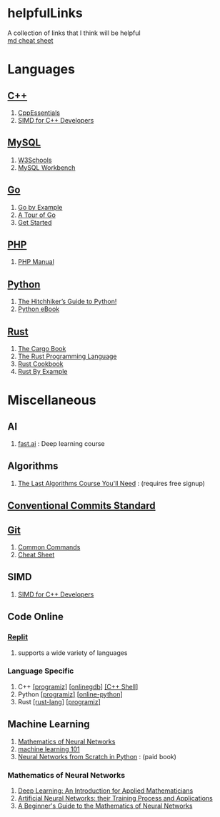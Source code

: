 # helpfulLinks
A collection of links that I think will be helpful <br>
[md cheat sheet](https://www.markdownguide.org/cheat-sheet/)

# Languages

## [C++](https://en.cppreference.com/)
1. [CppEssentials](http://www.pragsoft.com/books/CppEssentials.pdf)
2. [SIMD for C++ Developers](http://const.me/articles/simd/simd.pdf)

## [MySQL](https://dev.mysql.com/doc/)
1. [W3Schools](https://www.w3schools.com/MySQL/default.asp)
2. [MySQL Workbench](https://www.mysql.com/products/workbench/)

## [Go](https://go.dev/doc/)
1. [Go by Example](https://gobyexample.com/)
2. [A Tour of Go](https://go.dev/tour/welcome/1)
3. [Get Started](https://go.dev/learn/)

## [PHP](https://www.php.net/docs.php)
1. [PHP Manual](https://www.php.net/manual/en/index.php)

## [Python](https://docs.python.org/3/)
1. [The Hitchhiker’s Guide to Python!](https://docs.python-guide.org/)
2. [Python eBook](https://riptutorial.com/ebook/python)

## [Rust](https://doc.rust-lang.org/beta/std/index.html)
1. [The Cargo Book](https://doc.rust-lang.org/cargo/index.html)
2. [The Rust Programming Language](https://doc.rust-lang.org/book/)
3. [Rust Cookbook](https://rust-lang-nursery.github.io/rust-cookbook/intro.html)
4. [Rust By Example](https://doc.rust-lang.org/rust-by-example/index.html)

# Miscellaneous
## AI
1. [fast.ai](https://course.fast.ai/) : Deep learning course

## Algorithms
1. [The Last Algorithms Course You'll Need](https://frontendmasters.com/courses/algorithms/) : (requires free signup)
## [Conventional Commits Standard](https://www.conventionalcommits.org/en/v1.0.0/)

## [Git](https://git-scm.com/doc)
1. [Common Commands](https://git-scm.com/docs)
2. [Cheat Sheet](https://training.github.com/downloads/github-git-cheat-sheet/)

## SIMD
1. [SIMD for C++ Developers](http://const.me/articles/simd/simd.pdf)

## Code Online
### [Replit](https://replit.com/~)
1. supports a wide variety of languages
### Language Specific
1. C++ [[programiz]](https://www.programiz.com/cpp-programming/online-compiler/) [[onlinegdb]](https://www.onlinegdb.com/online_c++_compiler) [[C++ Shell]](https://cpp.sh/)
2. Python [[programiz]](https://www.programiz.com/python-programming/online-compiler/) [[online-python]](https://www.online-python.com/)
3. Rust [[rust-lang]](https://play.rust-lang.org/?version=stable&mode=debug&edition=2021) [[programiz]](https://www.programiz.com/rust/online-compiler/)

## Machine Learning
1. [Mathematics of Neural Networks](https://mathematical-tours.github.io/book-basics-sources/neural-networks-en/NeuralNetworksEN.pdf)
2. [machine learning 101](https://docs.google.com/presentation/d/1kSuQyW5DTnkVaZEjGYCkfOxvzCqGEFzWBy4e9Uedd9k/edit#slide=id.g168a3288f7_0_58)
3. [Neural Networks from Scratch in Python](https://nnfs.io/) : (paid book)

### Mathematics of Neural Networks
1. [Deep Learning: An Introduction for Applied Mathematicians](https://arxiv.org/pdf/1801.05894)
2. [Artificial Neural Networks: their Training Process and Applications](https://www.whitman.edu/documents/Academics/Mathematics/2019/Lou-Hundley.pdf)
3. [A Beginner's Guide to the Mathematics of Neural Networks](https://citeseerx.ist.psu.edu/viewdoc/download?doi=10.1.1.161.3556&rep=rep1&type=pdf)
